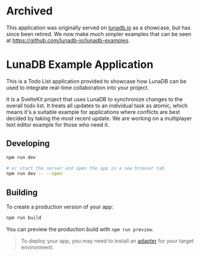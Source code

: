 # Archived

This application was originally served on [lunadb.io](https://www.lunadb.io) as a showcase, but has since been retired. We now make much simpler examples that can be seen at https://github.com/lunadb-io/lunadb-examples.

# LunaDB Example Application

This is a Todo List application provided to showcase how LunaDB can be used to integrate
real-time collaboration into your project.

It is a SvelteKit project that uses LunaDB to synchronize changes to the overall todo list.
It treats all updates to an individual task as atomic, which means it's a suitable example for
applications where conflicts are best decided by taking the most recent update. We are working
on a multiplayer text editor example for those who need it.

## Developing

```bash
npm run dev

# or start the server and open the app in a new browser tab
npm run dev -- --open
```

## Building

To create a production version of your app:

```bash
npm run build
```

You can preview the production build with `npm run preview`.

> To deploy your app, you may need to install an [adapter](https://kit.svelte.dev/docs/adapters) for your target environment.
